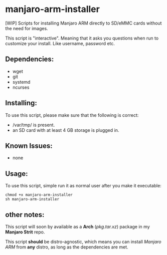 # manjaro-arm-installer

[WIP] Scripts for installing Manjaro ARM directly to SD/eMMC cards without the need for images.

This script is "interactive". Meaning that it asks you questions when run to customize your install. Like username, password etc.


## Dependencies:
* wget
* git
* systemd
* ncurses

## Installing:
To use this script, please make sure that the following is correct:

* /var/tmp/ is present.
* an SD card with at least 4 GB storage is plugged in.

## Known Issues:
* none

## Usage:
To use this script, simple run it as normal user after you make it executable:
```
chmod +x manjaro-arm-installer
sh manjaro-arm-installer
```

## other notes:
This script will soon by available as a **Arch** (*pkg.tar.xz*) package in my **Manjaro Strit** repo.

This script **should** be distro-agnostic, which means you can install *Manjaro ARM* from **any** distro, as long as the dependencies are met.
